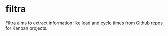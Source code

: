 # filtra
Filtra aims to extract information like lead and cycle times from Github repos for Kanban projects.
